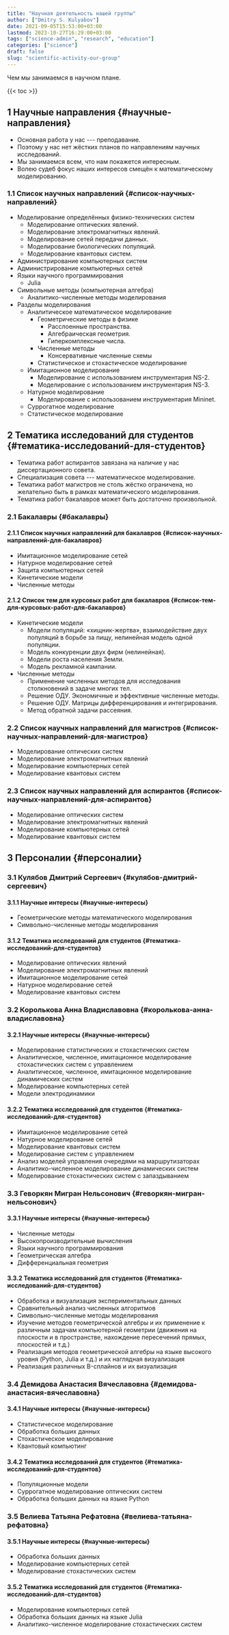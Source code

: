 ```yaml
---
title: "Научная деятельность нашей группы"
author: ["Dmitry S. Kulyabov"]
date: 2021-09-05T15:53:00+03:00
lastmod: 2023-10-27T16:29:00+03:00
tags: ["science-admin", "research", "education"]
categories: ["science"]
draft: false
slug: "scientific-activity-our-group"
---
```


Чем мы занимаемся в научном плане.

<!--more-->

{{< toc >}}


## <span class="section-num">1</span> Научные направления {#научные-направления}

-   Основная работа у нас --- преподавание.
-   Поэтому у нас нет жёстких планов по направлениям научных исследований.
-   Мы занимаемся всем, что нам покажется интересным.
-   Волею судеб фокус наших интересов смещён к математическому моделированию.


### <span class="section-num">1.1</span> Список научных направлений {#список-научных-направлений}

-   Моделирование определённых физико-технических систем
    -   Моделирование оптических явлений.
    -   Моделирование электромагнитных явлений.
    -   Моделирование сетей передачи данных.
    -   Моделирование биологических популяций.
    -   Моделирование квантовых систем.
-   Администрирование компьютерных систем
-   Администрирование компьютерных сетей
-   Языки научного программирования
    -   Julia
-   Символьные методы (компьютерная алгебра)
    -   Аналитико-численные методы моделирования
-   Разделы моделирования
    -   Аналитическое математическое моделирование
        -   Геометрические методы в физике
            -   Расслоенные пространства.
            -   Алгебраическая геометрия.
            -   Гиперкомплексные числа.
        -   Численные методы
            -   Консервативные численные схемы
        -   Статистическое и стохастическое моделирование
    -   Имитационное моделирование
        -   Моделирование с использованием инструментария NS-2.
        -   Моделирование с использованием инструментария NS-3.
    -   Натурное моделирование
        -   Моделирование с использованием инструментария Mininet.
    -   Суррогатное моделирование
    -   Статистическое моделирование


## <span class="section-num">2</span> Тематика исследований для студентов {#тематика-исследований-для-студентов}

-   Тематика работ аспирантов завязана на наличие у нас диссертационного совета.
-   Специализация совета --- математическое моделирование.
-   Тематика работ магистров не столь жёстко ограничена, но желательно быть в рамках математического моделирования.
-   Тематика работ бакалавров может быть достаточно произвольной.


### <span class="section-num">2.1</span> Бакалавры {#бакалавры}


#### <span class="section-num">2.1.1</span> Список научных направлений для бакалавров {#список-научных-направлений-для-бакалавров}

-   Имитационное моделирование сетей
-   Натурное моделирование сетей
-   Защита компьютерных сетей
-   Кинетические модели
-   Численные методы


#### <span class="section-num">2.1.2</span> Список тем для курсовых работ для бакалавров {#список-тем-для-курсовых-работ-для-бакалавров}

-   Кинетические модели
    -   Модели популяций: «хищник-жертва», взаимодействие двух популяций в борьбе за пищу, нелинейная модель одной популяции.
    -   Модель конкуренции двух фирм (нелинейная).
    -   Модели роста населения Земли.
    -   Модель рекламной кампании.
-   Численные методы
    -   Применение численных методов для исследования столкновений в задаче многих тел.
    -   Решение ОДУ. Экономичные и эффективные численные методы.
    -   Решение ОДУ. Матрицы дифференцирования и интегрирования.
    -   Метод обратной задачи рассеяния.


### <span class="section-num">2.2</span> Список научных направлений для магистров {#список-научных-направлений-для-магистров}

-   Моделирование оптических систем
-   Моделирование электромагнитных явлений
-   Моделирование компьютерных сетей
-   Моделирование квантовых систем


### <span class="section-num">2.3</span> Список научных направлений для аспирантов {#список-научных-направлений-для-аспирантов}

-   Моделирование оптических систем
-   Моделирование электромагнитных явлений
-   Моделирование компьютерных сетей
-   Моделирование квантовых систем


## <span class="section-num">3</span> Персоналии {#персоналии}


### <span class="section-num">3.1</span> Кулябов Дмитрий Сергеевич {#кулябов-дмитрий-сергеевич}


#### <span class="section-num">3.1.1</span> Научные интересы {#научные-интересы}

-   Геометрические методы математического моделирования
-   Символьно-численные методы моделирования


#### <span class="section-num">3.1.2</span> Тематика исследований для студентов {#тематика-исследований-для-студентов}

-   Моделирование оптических явлений
-   Моделирование электромагнитных явлений
-   Имитационное моделирование сетей
-   Натурное моделирование сетей
-   Моделирование квантовых систем


### <span class="section-num">3.2</span> Королькова Анна Владиславовна {#королькова-анна-владиславовна}


#### <span class="section-num">3.2.1</span> Научные интересы {#научные-интересы}

-   Моделирование статистических и стохастических систем
-   Аналитическое, численное, имитационное моделирование стохастических систем с управлением
-   Аналитическое, численное, имитационное моделирование динамических систем
-   Моделирование компьютерных сетей
-   Модели электродинамики


#### <span class="section-num">3.2.2</span> Тематика исследований для студентов {#тематика-исследований-для-студентов}

-   Имитационное моделирование сетей
-   Натурное моделирование сетей
-   Моделирование квантовых систем
-   Моделирование систем с управлением
-   Анализ моделей управления очередями на маршрутизаторах
-   Аналитико-численное моделирование динамических систем
-   Моделирование стохастических систем с запаздыванием


### <span class="section-num">3.3</span> Геворкян Мигран Нельсонович {#геворкян-мигран-нельсонович}


#### <span class="section-num">3.3.1</span> Научные интересы {#научные-интересы}

-   Численные методы
-   Высокопроизводительные вычисления
-   Языки научного программирования
-   Геометрическая алгебра
-   Дифференциальная геометрия


#### <span class="section-num">3.3.2</span> Тематика исследований для студентов {#тематика-исследований-для-студентов}

-   Обработка и визуализация экспериментальных данных
-   Сравнительный анализ численных алгоритмов
-   Символьно-численные методы моделирования
-   Изучение методов геометрической алгебры и их применение к различным задачам компьютерной геометрии (движения на плоскости и в пространстве, нахождение пересечений прямых, плоскостей и т.д.)
-   Реализация методов геометрической алгебры на языке высокого уровня (Python, Julia и т.д.) и их наглядная визуализация
-   Реализация различных B-сплайнов и их визуализация


### <span class="section-num">3.4</span> Демидова Анастасия Вячеславовна {#демидова-анастасия-вячеславовна}


#### <span class="section-num">3.4.1</span> Научные интересы {#научные-интересы}

-   Статистическое моделирование
-   Обработка больших данных
-   Стохастическое моделирование
-   Квантовый компьютинг


#### <span class="section-num">3.4.2</span> Тематика исследований для студентов {#тематика-исследований-для-студентов}

-   Популяционные модели
-   Суррогатное моделирование оптических систем
-   Обработка больших данных на языке Python


### <span class="section-num">3.5</span> Велиева Татьяна Рефатовна {#велиева-татьяна-рефатовна}


#### <span class="section-num">3.5.1</span> Научные интересы {#научные-интересы}

-   Обработка больших данных
-   Моделирование компьютерных сетей
-   Моделирование стохастических систем


#### <span class="section-num">3.5.2</span> Тематика исследований для студентов {#тематика-исследований-для-студентов}

-   Моделирование компьютерных сетей
-   Обработка больших данных на языке Julia
-   Аналитико-численное моделирование стохастических систем

